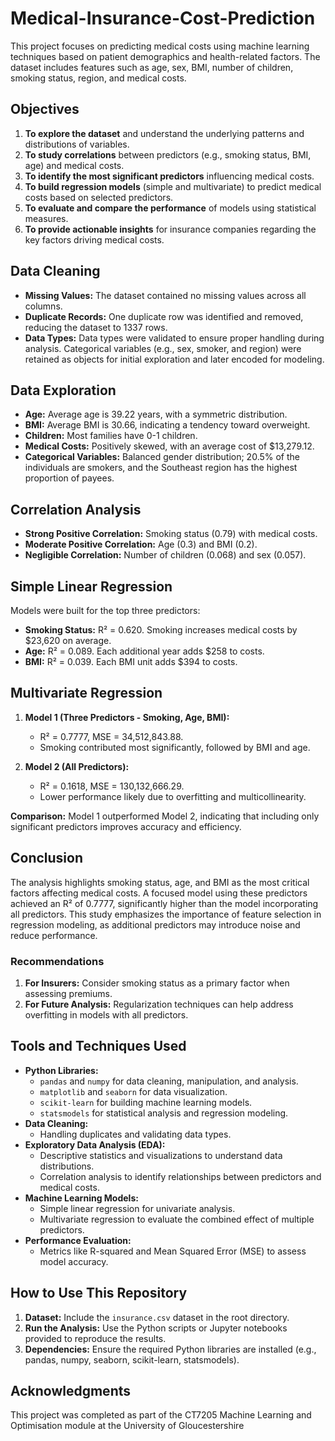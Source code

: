# Medical-Insurance-Cost-Prediction

This project focuses on predicting medical costs using machine learning techniques based on patient demographics and health-related factors. The dataset includes features such as age, sex, BMI, number of children, smoking status, region, and medical costs.

## Objectives

1. **To explore the dataset** and understand the underlying patterns and distributions of variables.
2. **To study correlations** between predictors (e.g., smoking status, BMI, age) and medical costs.
3. **To identify the most significant predictors** influencing medical costs.
4. **To build regression models** (simple and multivariate) to predict medical costs based on selected predictors.
5. **To evaluate and compare the performance** of models using statistical measures.
6. **To provide actionable insights** for insurance companies regarding the key factors driving medical costs.

## Data Cleaning

- **Missing Values:** The dataset contained no missing values across all columns.
- **Duplicate Records:** One duplicate row was identified and removed, reducing the dataset to 1337 rows.
- **Data Types:** Data types were validated to ensure proper handling during analysis. Categorical variables (e.g., sex, smoker, and region) were retained as objects for initial exploration and later encoded for modeling.

## Data Exploration

- **Age:** Average age is 39.22 years, with a symmetric distribution.
- **BMI:** Average BMI is 30.66, indicating a tendency toward overweight.
- **Children:** Most families have 0-1 children.
- **Medical Costs:** Positively skewed, with an average cost of $13,279.12.
- **Categorical Variables:** Balanced gender distribution; 20.5% of the individuals are smokers, and the Southeast region has the highest proportion of payees.

## Correlation Analysis

- **Strong Positive Correlation:** Smoking status (0.79) with medical costs.
- **Moderate Positive Correlation:** Age (0.3) and BMI (0.2).
- **Negligible Correlation:** Number of children (0.068) and sex (0.057).

## Simple Linear Regression

Models were built for the top three predictors:

- **Smoking Status:** R² = 0.620. Smoking increases medical costs by $23,620 on average.
- **Age:** R² = 0.089. Each additional year adds $258 to costs.
- **BMI:** R² = 0.039. Each BMI unit adds $394 to costs.

## Multivariate Regression

1. **Model 1 (Three Predictors - Smoking, Age, BMI):**
   - R² = 0.7777, MSE = 34,512,843.88.
   - Smoking contributed most significantly, followed by BMI and age.

2. **Model 2 (All Predictors):**
   - R² = 0.1618, MSE = 130,132,666.29.
   - Lower performance likely due to overfitting and multicollinearity.

**Comparison:** Model 1 outperformed Model 2, indicating that including only significant predictors improves accuracy and efficiency.

## Conclusion

The analysis highlights smoking status, age, and BMI as the most critical factors affecting medical costs. A focused model using these predictors achieved an R² of 0.7777, significantly higher than the model incorporating all predictors. This study emphasizes the importance of feature selection in regression modeling, as additional predictors may introduce noise and reduce performance.

### Recommendations

1. **For Insurers:** Consider smoking status as a primary factor when assessing premiums.
2. **For Future Analysis:** Regularization techniques can help address overfitting in models with all predictors.

## Tools and Techniques Used

- **Python Libraries:**
  - `pandas` and `numpy` for data cleaning, manipulation, and analysis.
  - `matplotlib` and `seaborn` for data visualization.
  - `scikit-learn` for building machine learning models.
  - `statsmodels` for statistical analysis and regression modeling.
- **Data Cleaning:**
  - Handling duplicates and validating data types.
- **Exploratory Data Analysis (EDA):**
  - Descriptive statistics and visualizations to understand data distributions.
  - Correlation analysis to identify relationships between predictors and medical costs.
- **Machine Learning Models:**
  - Simple linear regression for univariate analysis.
  - Multivariate regression to evaluate the combined effect of multiple predictors.
- **Performance Evaluation:**
  - Metrics like R-squared and Mean Squared Error (MSE) to assess model accuracy.
  
## How to Use This Repository

1. **Dataset:** Include the `insurance.csv` dataset in the root directory.
2. **Run the Analysis:** Use the Python scripts or Jupyter notebooks provided to reproduce the results.
3. **Dependencies:** Ensure the required Python libraries are installed (e.g., pandas, numpy, seaborn, scikit-learn, statsmodels).

## Acknowledgments

This project was completed as part of the CT7205 Machine Learning and Optimisation module at the University of Gloucestershire

